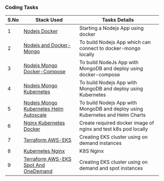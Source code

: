 ### Coding Tasks

S.No | Stack Used                                                                     | Tasks Details                                                                | 
---  |--------------------------------------------------------------------------------|------------------------------------------------------------------------------| 
1    | [Nodejs Docker](task-001-nodejs-docker-app)                                    | Starting a Nodejs App using docker                                           |
2    | [Nodejs and Docker-Mongo](task-002-nodejs-mongo-docker)                        | To build Nodejs App which can connect to docker-mongo locally                |
3    | [Nodejs Mongo Docker-Compose](task-003-nodejs-mongo-docker-compose)            | To build NodeJs App with MongoDB and deploy using docker-compose             
4    | [Nodejs Mongo Kubernetes](task-004-nodejs-mongo-k8s)                           | To build Nodejs App with MongoDB and deploy using Kubernetes                 
5    | [Nodejs Mongo Kubernetes Helm Autoscale](task-005-nodejs-mongo-k8s-helm-scale) | To build Nodejs App with MongoDB and deploy using Kubernetes and Helm Charts | 
6    | [Nginx Kubernetes Docker](task-006-nginx-docker)                               | Create required docker image of nginx and test k8s pod locally               |
7    | [Terraform AWS-EKS](task-007-eks-on-demand)                                    | Creating EKS cluster using on demand instances                               |
8    | [Kubernetes Nginx](task-008-k8s-nginx)                                         | K8S Nginx                                                                    | 
9    | [Terraform AWS-EKS Spot And OneDemand](task-009-eks-spot-and-on-demand)        | Creating EKS cluster using on demand and spot instances